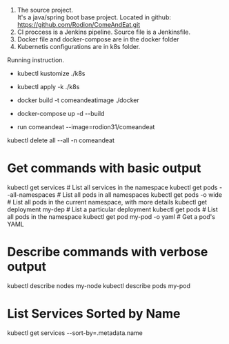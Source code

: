 1. The source project.  
It's a java/spring boot base project. Located in github: https://github.com/Rodion/ComeAndEat.git 
2. CI proccess is a Jenkins pipeline.  Source file is a Jenkinsfile. 
3. Docker file and docker-compose are in the docker folder
4. Kubernetis configurations are in k8s folder.


Running instruction.

- kubectl kustomize ./k8s
- kubectl apply -k ./k8s
- docker build -t comeandeatimage ./docker
- docker-compose up -d --build

- run  comeandeat --image=rodion31/comeandeat


kubectl delete all --all -n comeandeat


# Get commands with basic output
kubectl get services                          # List all services in the namespace
kubectl get pods --all-namespaces             # List all pods in all namespaces
kubectl get pods -o wide                      # List all pods in the current namespace, with more details
kubectl get deployment my-dep                 # List a particular deployment
kubectl get pods                              # List all pods in the namespace
kubectl get pod my-pod -o yaml                # Get a pod's YAML

# Describe commands with verbose output
kubectl describe nodes my-node
kubectl describe pods my-pod

# List Services Sorted by Name
kubectl get services --sort-by=.metadata.name
